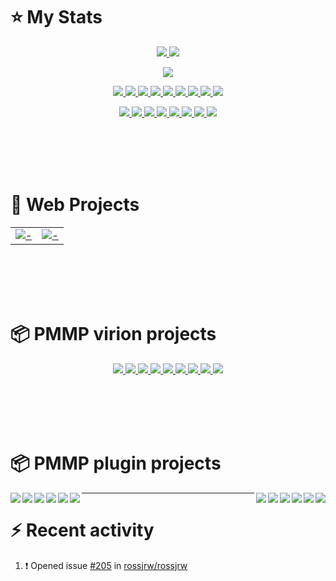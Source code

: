 # :star: My Stats
<p align="center"><a href="#">
  <img src="https://github-readme-stats.vercel.app/api?username=PresentKim&show_icons=true&include_all_commits=true&line_height=33&count_private=true&theme=nord" />
  <img src="https://github-readme-stats.vercel.app/api/top-langs?username=PresentKim&langs_count=4&count_private=true&theme=nord" />
</a></p>
<p align="center"><a href="#">
  <img src="https://github-profile-trophy.vercel.app/?username=PresentKim&margin-w=28&margin-h=15&theme=nord" />
</p></a></p>
  
<p align="center"><a href="#">
  <img src="https://img.shields.io/badge/-C-2e3440?logoColor=81a1c1&logo=C" />
  <img src="https://img.shields.io/badge/-C++-2e3440?logoColor=81a1c1&logo=c%2b%2b" />
  <img src="https://img.shields.io/badge/-Java-2e3440?logoColor=81a1c1&logo=Java" />
  <img src="https://img.shields.io/badge/-PHP-2e3440?logoColor=81a1c1&logo=PHP" />
  <img src="https://img.shields.io/badge/-JavaScript-2e3440?logoColor=81a1c1&logo=JavaScript" />
  <img src="https://img.shields.io/badge/-SQL-2e3440?logoColor=81a1c1&logo=MySQL" />
  <img src="https://img.shields.io/badge/-HTML5-2e3440?logoColor=81a1c1&logo=html5" />
  <img src="https://img.shields.io/badge/-SCSS-2e3440?logoColor=81a1c1&logo=sass" />
  <img src="https://img.shields.io/badge/-SVG-2e3440?logoColor=81a1c1&logo=svg" />
</a></p>
<p align="center"><a href="#">
  <img src="https://img.shields.io/badge/-Git-2e3440?logoColor=81a1c1&logo=git" />
  <img src="https://img.shields.io/badge/-Github-2e3440?logoColor=81a1c1&logo=github" />
  <img src="https://img.shields.io/badge/-Linux-2e3440?logoColor=81a1c1&logo=linux" />
  <img src="https://img.shields.io/badge/-Ubuntu-2e3440?logoColor=81a1c1&logo=ubuntu" />
  <img src="https://img.shields.io/badge/-NodeJS-2e3440?logoColor=81a1c1&logo=node.js" />
  <img src="https://img.shields.io/badge/-VueJS-2e3440?logoColor=81a1c1&logo=vue.js" />
  <img src="https://img.shields.io/badge/-Hexo-2e3440?logoColor=81a1c1&logo=hexo" />
  <img src="https://img.shields.io/badge/-Svelte-2e3440?logoColor=81a1c1&logo=svelte" />
</a></p>
  
<br><br><br><br>
  
# :book: Web Projects
|     |     |
| :-: | :-: |
| [![-](https://github-readme-stats.vercel.app/api/pin/?username=PresentKim&repo=site-hexo&theme=nord&show_owner=true)](https://github.com/PresentKim/site-hexo) | [![-](https://github-readme-stats.vercel.app/api/pin/?username=Blugin&repo=blugin.github.io&theme=nord&show_owner=true)](https://github.com/Blugin/blugin.github.io) |
  
<br><br><br><br>
  
# :package: PMMP virion projects
<div align="center">
  <a href="https://github.com/Blugin/libtranslator">
    <img src="https://github-readme-stats.vercel.app/api/pin/?username=Blugin&repo=libtranslator&theme=nord" />
  </a>
  <a href="https://github.com/Blugin/libcommand">
    <img src="https://github-readme-stats.vercel.app/api/pin/?username=Blugin&repo=libcommand&theme=nord" />
  </a>
  <a href="https://github.com/Blugin/arrayutils">
    <img src="https://github-readme-stats.vercel.app/api/pin/?username=Blugin&repo=arrayutils&theme=nord" />
  </a>
  <a href="https://github.com/Blugin/stringutils">
    <img src="https://github-readme-stats.vercel.app/api/pin/?username=Blugin&repo=stringutils&theme=nord" />
  </a>
  <a href="https://github.com/Blugin/BannerFactory">
    <img src="https://github-readme-stats.vercel.app/api/pin/?username=Blugin&repo=BannerFactory&theme=nord" />
  </a>
  <a href="https://github.com/Blugin/InvMenuPlus">
    <img src="https://github-readme-stats.vercel.app/api/pin/?username=Blugin&repo=InvMenuPlus&theme=nord" />
  </a>
  <a href="https://github.com/Blugin/SelfFactoryTrait">
    <img src="https://github-readme-stats.vercel.app/api/pin/?username=Blugin&repo=SelfFactoryTrait&theme=nord" />
  </a>
  <a href="https://github.com/Blugin/SingletonTrait">
    <img src="https://github-readme-stats.vercel.app/api/pin/?username=Blugin&repo=SingletonTrait&theme=nord" />
  </a>
  <a href="https://github.com/Blugin/MultilingualConfigTrait">
    <imgsrc="https://github-readme-stats.vercel.app/api/pin/?username=Blugin&repo=MultilingualConfigTrait&theme=nord" />
  </a>
  <a href="https://github.com/Blugin/LocaleConverter">
    <img src="https://github-readme-stats.vercel.app/api/pin/?username=Blugin&repo=LocaleConverter&theme=nord" />
  </a>
</div>
  
<br><br><br><br>
  
# :package: PMMP plugin projects
<p align="center">
  <a href="https://github.com/Blugin/PaymentPool">
    <img align="left" src="https://github-readme-stats.vercel.app/api/pin/?username=Blugin&repo=PaymentPool&theme=nord&show_owner=true" />
  </a>
  <a href="https://github.com/Blugin/BluginTools">
    <img align="right" src="https://github-readme-stats.vercel.app/api/pin/?username=Blugin&repo=BluginTools&theme=nord&show_owner=true" />
  </a>
</p>
<p align="center">
  <a href="https://github.com/Blugin/Lifespan">
    <img align="left" src="https://github-readme-stats.vercel.app/api/pin/?username=Blugin&repo=Lifespan&theme=nord&show_owner=true" />
  </a>
  <a href="https://github.com/Blugin/DataCleaner">
    <img align="right" src="https://github-readme-stats.vercel.app/api/pin/?username=Blugin&repo=DataCleaner&theme=nord&show_owner=true" />
  </a>
</p>
<p align="center">
  <a href="https://github.com/Blugin/SkinFactory">
    <img align="left" src="https://github-readme-stats.vercel.app/api/pin/?username=Blugin&repo=SkinFactory&theme=nord&show_owner=true" />
  </a>
  <a href="https://github.com/Blugin/ChatThin">
    <img align="right" src="https://github-readme-stats.vercel.app/api/pin/?username=Blugin&repo=ChatThin&theme=nord&show_owner=true" />
  </a>
</p>
<p align="center">
  <a href="https://github.com/Blugin/IgnoreCase">
    <img align="left" src="https://github-readme-stats.vercel.app/api/pin/?username=Blugin&repo=IgnoreCase&theme=nord&show_owner=true" />
  </a>
  <a href="https://github.com/Blugin/PersonaSkin">
    <img align="right" src="https://github-readme-stats.vercel.app/api/pin/?username=Blugin&repo=PersonaSkin&theme=nord&show_owner=true" />
  </a>
</p>
<p align="center">
  <a href="https://github.com/Blugin/AvoidSuffocation">
    <img align="left" src="https://github-readme-stats.vercel.app/api/pin/?username=Blugin&repo=AvoidSuffocation&theme=nord&show_owner=true" />
  </a>
  <a href="https://github.com/Blugin/ChunkLoader">
    <img align="right" src="https://github-readme-stats.vercel.app/api/pin/?username=Blugin&repo=ChunkLoader&theme=nord&show_owner=true" />
  </a>
</p>
<p align="center">
  <a href="https://github.com/Blugin/AvoidSuffocation">
    <img align="left" src="https://github-readme-stats.vercel.app/api/pin/?username=Blugin&repo=AvoidSuffocation&theme=nord&show_owner=true" />
  </a>
  <a href="https://github.com/Blugin/ChunkLoader">
    <img align="right" src="https://github-readme-stats.vercel.app/api/pin/?username=Blugin&repo=ChunkLoader&theme=nord&show_owner=true" />
  </a>
</p>
  
----------------
  
# :zap: Recent activity
<!--START_SECTION:activity-->
1. ❗️ Opened issue [#205](https://github.com/rossjrw/rossjrw/issues/205) in [rossjrw/rossjrw](https://github.com/rossjrw/rossjrw)
<!--END_SECTION:activity-->
